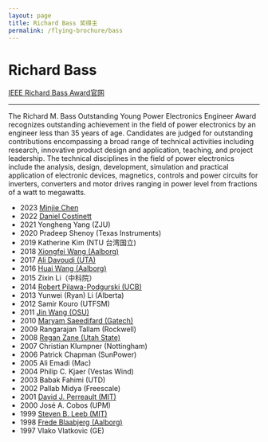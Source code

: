 ```yaml
---
layout: page
title: Richard Bass 奖得主
permalink: /flying-brochure/bass
---
```


# Richard Bass 

[IEEE Richard Bass Award官网](https://www.ieee-pels.org/awards/pels/bass-outstanding-young-power-electronics-engineer-award)

---

The Richard M. Bass Outstanding Young Power Electronics Engineer Award recognizes 
outstanding achievement in the field of power electronics by an engineer less than 
35 years of age. Candidates are judged for outstanding contributions encompassing 
a broad range of technical activities including research, innovative product design 
and application, teaching, and project leadership. The technical disciplines in the 
field of power electronics include the analysis, design, development, simulation 
and practical application of electronic devices, magnetics, controls and power circuits 
for inverters, converters and motor drives 
ranging in power level from fractions of a watt to megawatts.

* 2023  [Minjie Chen](https://flyingbrochure.org/USA/princeton/?h=minjie)
* 2022	[Daniel Costinett](https://flyingbrochure.org/USA/utk/)
* 2021	Yongheng Yang (ZJU)
* 2020	Pradeep Shenoy (Texas Instruments)
* 2019  Katherine Kim (NTU 台湾国立)
* 2018  [Xiongfei Wang (Aalborg)](https://zliao555.github.io/flying-brochure/AAU)
* 2017  [Ali Davoudi (UTA)](https://zliao555.github.io/flying-brochure/uta)
* 2016  [Huai Wang (Aalborg)](https://zliao555.github.io/flying-brochure/AAU)
* 2015  Zixin Li（中科院）
* 2014  [Robert Pilawa-Podgurski (UCB)](https://zliao555.github.io/flying-brochure/ucb)
* 2013  Yunwei (Ryan) Li (Alberta)
* 2012  Samir Kouro (UTFSM)
* 2011  [Jin Wang (OSU)](https://zliao555.github.io/flying-brochure/osu)
* 2010  [Maryam Saeedifard (Gatech)](https://zliao555.github.io/flying-brochure/gatech)
* 2009  Rangarajan Tallam (Rockwell)
* 2008  [Regan Zane (Utah State)](https://zliao555.github.io/flying-brochure/USU)
* 2007  Christian Klumpner (Nottingham)
* 2006  Patrick Chapman (SunPower)
* 2005  Ali Emadi (Mac)
* 2004  Philip C. Kjaer (Vestas Wind)
* 2003  Babak Fahimi (UTD)
* 2002  Pallab Midya (Freescale)
* 2001  [David J. Perreault (MIT)](https://zliao555.github.io/flying-brochure/mit)
* 2000  José A. Cobos (UPM)
* 1999  [Steven B. Leeb (MIT)](https://zliao555.github.io/flying-brochure/mit)
* 1998  [Frede Blaabjerg (Aalborg)](https://zliao555.github.io/flying-brochure/AAU)
* 1997  Vlako Vlatkovic (GE)








